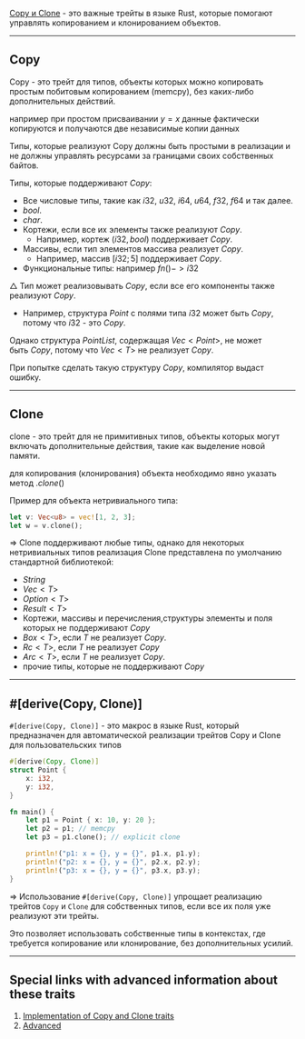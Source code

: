 
[Copy и Clone](https://github.com/rust-lang/rust/blob/2e6eaceedeeda764056eb0e2134735793533770d/src/libcore/marker.rs#L272) - это важные трейты в языке Rust, которые помогают управлять копированием и клонированием объектов.

---

## Copy

Copy - это трейт для типов, объекты которых можно копировать простым побитовым копированием (memcpy), без каких-либо дополнительных действий.

например при простом присваивании $y = x$ данные фактически копируются и получаются две независимые копии данных

Типы, которые реализуют Copy должны быть простыми в реализации и не должны управлять ресурсами за границами своих собственных байтов.


Типы, которые поддерживают $Copy$:

- Все числовые типы, такие как $i32$, $u32$, $i64$, $u64$, $f32$, $f64$ и так далее.
- $bool$.
- $char$.
- Кортежи, если все их элементы также реализуют $Copy$.
	- Например, кортеж $(i32, bool)$ поддерживает $Copy$.
- Массивы, если тип элементов массива реализует $Copy$. 
	- Например, массив $[i32; 5]$ поддерживает $Copy$.
- Функциональные типы: например $fn() -> i32$


$\triangle$ Тип может реализовывать $Copy$, если все его компоненты также реализуют $Copy$. 
- Например, структура $Point$ с полями типа $i32$ может быть $Copy$,
	потому что $i32$ - это $Copy$.
	
Однако структура $PointList$, содержащая $Vec<Point>$, не может быть $Copy$, потому что $Vec<T>$ не реализует $Copy$. 

При попытке сделать такую структуру $Copy$, компилятор выдаст ошибку.


---

## Clone

clone - это трейт для не примитивных типов, объекты которых могут включать дополнительные действия, такие как выделение новой памяти.

для копирования (клонирования) объекта необходимо явно указать метод $.clone()$ 

Пример для объекта нетривиального типа:
```Rust
let v: Vec<u8> = vec![1, 2, 3];
let w = v.clone();
``` 

=> Clone поддерживают любые типы, однако для некоторых нетривиальных типов реализация Clone представлена по умолчанию стандартной библиотекой:
- $String$
- $Vec<T>$
- $Option<T>$
- $Result<T>$
- Кортежи, массивы и перечисления,структуры элементы и поля которых не поддерживают $Copy$
- $Box<T>$, если $T$ не реализует $Copy$.
- $Rc<T>$, если $T$ не реализует $Copy$
- $Arc<T>$, если $T$ не реализует $Copy$.
- прочие типы, которые не поддерживают $Copy$ 


---

## #[derive(Copy, Clone)]

`#[derive(Copy, Clone)]` - это макрос в языке Rust, который предназначен для автоматической реализации трейтов Copy и Clone для пользовательских типов

```Rust
#[derive(Copy, Clone)]
struct Point {
    x: i32,
    y: i32,
}

fn main() {
    let p1 = Point { x: 10, y: 20 };
    let p2 = p1; // memcpy
    let p3 = p1.clone(); // explicit clone

    println!("p1: x = {}, y = {}", p1.x, p1.y);
    println!("p2: x = {}, y = {}", p2.x, p2.y);
    println!("p3: x = {}, y = {}", p3.x, p3.y);
}
```

=> Использование `#[derive(Copy, Clone)]` упрощает реализацию 
трейтов `Copy` и `Clone` для собственных типов, если все их поля уже реализуют эти трейты. 

Это позволяет использовать собственные типы в контекстах, где требуется копирование или клонирование, без дополнительных усилий.

---

## Special links with advanced information about these traits

1. [Implementation of Copy and Clone traits](https://github.com/rust-lang/rust/blob/2e6eaceedeeda764056eb0e2134735793533770d/src/libcore/clone.rs)
2. [Advanced](https://doc.rust-lang.org/std/clone/trait.Clone.html)